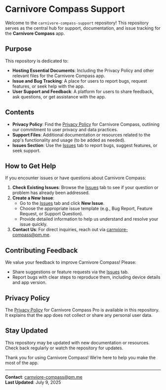 # Carnivore Compass Support

Welcome to the `carnivore-compass-support` repository! This repository serves as the central hub for support, documentation, and issue tracking for the **Carnivore Compass** app.

## Purpose
This repository is dedicated to:
- **Hosting Essential Documents**: Including the Privacy Policy and other relevant files for the Carnivore Compass app.
- **Issue and Bug Tracking**: A place for users to report bugs, request features, or seek help with the app.
- **User Support and Feedback**: A platform for users to share feedback, ask questions, or get assistance with the app.

## Contents
- **Privacy Policy**: Find the [Privacy Policy](privacy-policy-pro.md) for Carnivore Compass, outlining our commitment to user privacy and data practices.
- **Support Files**: Additional documentation or resources related to the app's functionality and usage (to be added as needed).
- **Issues Section**: Use the [Issues](https://github.com/oppahansi/carnivore--compass-support/issues) tab to report bugs, suggest features, or seek support.

## How to Get Help
If you encounter issues or have questions about Carnivore Compass:
1. **Check Existing Issues**: Browse the [Issues](https://github.com/oppahansi/carnivore--compass-support/issues) tab to see if your question or problem has already been addressed.
2. **Create a New Issue**:
   - Go to the [Issues](https://github.com/oppahansi/carnivore--compass-support/issues) tab and click **New Issue**.
   - Choose the appropriate issue template (e.g., Bug Report, Feature Request, or Support Question).
   - Provide detailed information to help us understand and resolve your issue quickly.
3. **Contact Us**: For direct inquiries, reach out via carnviore-compass@pm.me.

## Contributing Feedback
We value your feedback to improve Carnivore Compass! Please:
- Share suggestions or feature requests via the [Issues](https://github.com/oppahansi/carnivore--compass-support/issues) tab.
- Report bugs with clear steps to reproduce them, including device details and app version.

## Privacy Policy
The [Privacy Policy](privacy-policy-pro.md) for Carnivore Compass Pro is available in this repository. It explains that the app does not collect or share any personal user data.

## Stay Updated
This repository may be updated with new documentation or resources. Check back regularly or watch the repository for updates.

Thank you for using Carnivore Compass! We’re here to help you make the most of the app.

---

**Contact**: carnviore-compass@pm.me  
**Last Updated**: July 9, 2025
